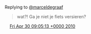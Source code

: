 Replying to [@marceldegraaf](https://twitter.com/marceldegraaf/status/13095498684)

> wat?\! Ga je niet je fiets versieren?

<img src="../../media/tweet.ico" width="12" /> [Fri Apr 30 09:05:13 +0000 2010](https://twitter.com/DromerDenker/status/13119268933)